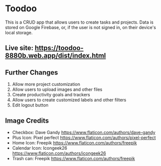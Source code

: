 # Toodoo

This is a CRUD app that allows users to create tasks and projects. Data is stored on Google Firebase, or, if the user is not signed in, on their device's local storage.

## Live site: https://toodoo-8880b.web.app/dist/index.html

## Further Changes
1. Allow more project customization
2. Allow users to upload images and other files
3. Create productivity goals and trackers
4. Allow users to create customized labels and other filters
5. Edit logout button

## Image Credits
- Checkbox: Dave Gandy https://www.flaticon.com/authors/dave-gandy
- Plus Icon: Pixel perfect https://www.flaticon.com/authors/pixel-perfect
- Home Icon: Freepik https://www.flaticon.com/authors/freepik
- Calendar Icon: Icongeek26 https://www.flaticon.com/authors/icongeek26
- Trash can: Freepik https://www.flaticon.com/authors/freepik
